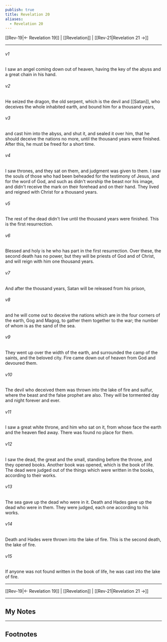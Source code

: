 ```yaml
---
publish: true
title: Revelation 20
aliases:
  - Revelation 20
---
```


[[Rev-19|← Revelation 19]] | [[Revelation]] | [[Rev-21|Revelation 21 →]]
***



###### v1 
I saw an angel coming down out of heaven, having the key of the abyss and a great chain in his hand. 

###### v2 
He seized the dragon, the old serpent, which is the devil and [[Satan]], who deceives the whole inhabited earth, and bound him for a thousand years, 

###### v3 
and cast him into the abyss, and shut it, and sealed it over him, that he should deceive the nations no more, until the thousand years were finished. After this, he must be freed for a short time. 

###### v4 
I saw thrones, and they sat on them, and judgment was given to them. I saw the souls of those who had been beheaded for the testimony of Jesus, and for the word of God, and such as didn't worship the beast nor his image, and didn't receive the mark on their forehead and on their hand. They lived and reigned with Christ for a thousand years. 

###### v5 
The rest of the dead didn't live until the thousand years were finished. This is the first resurrection. 

###### v6 
Blessed and holy is he who has part in the first resurrection. Over these, the second death has no power, but they will be priests of God and of Christ, and will reign with him one thousand years. 

###### v7 
And after the thousand years, Satan will be released from his prison, 

###### v8 
and he will come out to deceive the nations which are in the four corners of the earth, Gog and Magog, to gather them together to the war; the number of whom is as the sand of the sea. 

###### v9 
They went up over the width of the earth, and surrounded the camp of the saints, and the beloved city. Fire came down out of heaven from God and devoured them. 

###### v10 
The devil who deceived them was thrown into the lake of fire and sulfur, where the beast and the false prophet are also. They will be tormented day and night forever and ever. 

###### v11 
I saw a great white throne, and him who sat on it, from whose face the earth and the heaven fled away. There was found no place for them. 

###### v12 
I saw the dead, the great and the small, standing before the throne, and they opened books. Another book was opened, which is the book of life. The dead were judged out of the things which were written in the books, according to their works. 

###### v13 
The sea gave up the dead who were in it. Death and Hades gave up the dead who were in them. They were judged, each one according to his works. 

###### v14 
Death and Hades were thrown into the lake of fire. This is the second death, the lake of fire. 

###### v15 
If anyone was not found written in the book of life, he was cast into the lake of fire.

***
[[Rev-19|← Revelation 19]] | [[Revelation]] | [[Rev-21|Revelation 21 →]]

---
## My Notes

---
## Footnotes